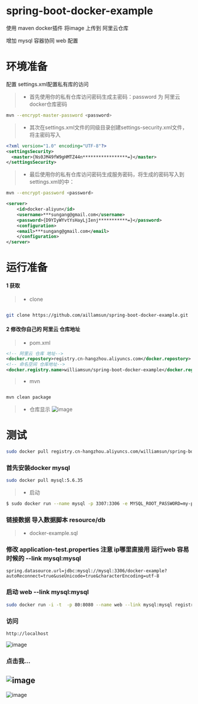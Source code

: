 # spring-boot-docker-example

使用 maven docker插件  将image 上传到 阿里云仓库

增加 mysql 容器协同 web 配置


# 环境准备

配置 settings.xml配置私有库的访问
 
> * 首先使用你的私有仓库访问密码生成主密码：password 为 阿里云 docker仓库密码

```bash
mvn --encrypt-master-password <password>
```

> * 其次在settings.xml文件的同级目录创建settings-security.xml文件，将主密码写入

```xml
<?xml version="1.0" encoding="UTF-8"?>
<settingsSecurity>
  <master>{Ns0JM49fW9gHMTZ44n*****************=}</master>
</settingsSecurity>
```

> * 最后使用你的私有仓库访问密码生成服务密码，将生成的密码写入到settings.xml的<services>中：

```bash
mvn --encrypt-password <password>
```


```xml
<server>
    <id>docker-aliyun</id>
    <username>***sungang@gmail.com</username>
    <password>{D9YIyWYvtYsHayLjIenj***********=}</password>
    <configuration>
    <email>***sungang@gmail.com</email>
    </configuration>
</server>
```


# 运行准备

#### 1 获取


> * clone

```bash 

git clone https://github.com/aillamsun/spring-boot-docker-example.git

```

#### 2 修改你自己的 阿里云 仓库地址

> * pom.xml

```xml
<!-- 阿里云 仓库 地址-->
<docker.repostory>registry.cn-hangzhou.aliyuncs.com</docker.repostory>
<!-- 命名空间 仓库地址-->
<docker.registry.name>williamsun/spring-boot-docker-example</docker.registry.name>    
```

> * mvn


```bash

mvn clean package

```

> * 仓库显示
![image](http://i4.piimg.com/1949/cbae0533906098da.jpg)


# 测试


```bash
sudo docker pull registry.cn-hangzhou.aliyuncs.com/williamsun/spring-boot-docker-example:[镜像版本号]
```



### 首先安装docker mysql 

```bash
sudo docker pull mysql:5.6.35
```

> * 启动

```bash
$ sudo docker run --name mysql -p 3307:3306 -e MYSQL_ROOT_PASSWORD=my-pw -d mysql:5.6.35
```


### 链接数据 导入数据脚本 resource/db

> * docker-example.sql


### 修改 application-test.properties 注意 ip哪里直接用  运行web 容易时候的 --link mysql:mysql

```properties
spring.datasource.url=jdbc:mysql://mysql:3306/docker-example?autoReconnect=true&useUnicode=true&characterEncoding=utf-8
```

### 启动 web   --link mysql:mysql

```bash
sudo docker run -i -t  -p 80:8080 --name web --link mysql:mysql registry.cn-hangzhou.aliyuncs.com/williamsun/spring-boot-docker-example:latest
```

### 访问
```base
http://localhost
```

![image](http://i2.kiimg.com/1949/c9639683e4d9947f.jpg)

### 点击我...

![image](http://i2.kiimg.com/1949/9ecf4e264bb95f05.jpg)
----
![image](http://i2.kiimg.com/1949/130efeb77bf2cce0.jpg)



